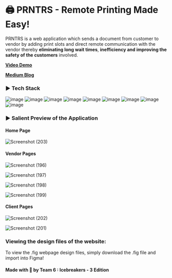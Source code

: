 # 🖨 PRNTRS - Remote Printing Made Easy!

PRNTRS is a web application which sends a document from customer to vendor by adding print slots and direct remote communication with the vendor thereby **eliminating long wait times**, **inefficiency and improving the safety of the customers** involved.

[**Video Demo**](https://drive.google.com/file/d/1qg76SAA9u1zIOxjDCArnTbPXwHtcCQ1s/view)

[**Medium Blog**](https://medium.com/newolf-society/prntrs-a-simple-and-efficient-approach-to-remote-document-printing-6170fb1cb7cc)

### ▶ Tech Stack
![image](https://img.shields.io/badge/HTML5-E34F26?style=for-the-badge&logo=html5&logoColor=white) ![image](	https://img.shields.io/badge/CSS3-1572B6?style=for-the-badge&logo=css3&logoColor=white) ![image](https://img.shields.io/badge/JavaScript-323330?style=for-the-badge&logo=javascript&logoColor=F7DF1E) ![image](https://img.shields.io/badge/Node.js-339933?style=for-the-badge&logo=nodedotjs&logoColor=white) ![image](https://img.shields.io/badge/npm-CB3837?style=for-the-badge&logo=npm&logoColor=white) ![image](https://img.shields.io/badge/Express.js-000000?style=for-the-badge&logo=express&logoColor=white) ![image](https://img.shields.io/badge/Bootstrap-563D7C?style=for-the-badge&logo=bootstrap&logoColor=white) ![image](https://img.shields.io/badge/MongoDB-4EA94B?style=for-the-badge&logo=mongodb&logoColor=white) ![image](https://img.shields.io/badge/JWT-000000?style=for-the-badge&logo=JSON%20web%20tokens&logoColor=white)
<br />

### ▶ Salient Preview of the Application
#### Home Page
![Screenshot (203)](https://user-images.githubusercontent.com/73497800/129594127-daad5599-c13a-4d14-a9c5-a7a2e7ca7705.png)


#### Vendor Pages
![Screenshot (196)](https://user-images.githubusercontent.com/73497800/129594207-cb3c01bd-1e6a-4144-b2ce-1e4455454884.png)

![Screenshot (197)](https://user-images.githubusercontent.com/73497800/129594562-f84dde93-09cd-4a12-ad10-edda5d999d2b.png)

![Screenshot (198)](https://user-images.githubusercontent.com/73497800/129594764-4a54e1ff-b843-4406-a071-d8f3b4dd13f6.png)

![Screenshot (199)](https://user-images.githubusercontent.com/73497800/129595001-17890c07-a043-4315-a593-ab03877c8179.png)


#### Client Pages
![Screenshot (202)](https://user-images.githubusercontent.com/73497800/129595244-675b665e-134c-4150-99c1-0174f728bce7.png)  

![Screenshot (201)](https://user-images.githubusercontent.com/73497800/129595346-76ea9a04-0b1f-480d-a428-dc04d6063a97.png)
<br />

### **Viewing the design files of the website:** 
To view the .fig webpage design files, simply download the .fig file and import into Figma!
<br />


#### Made with 💙 by Team 6 : Icebreakers - 3 Edition
